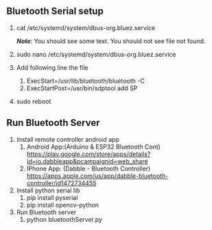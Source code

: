 ## Bluetooth Serial setup
1. cat /etc/systemd/system/dbus-org.bluez.service
    
    **_Note_**: You should see some text. You should not see file not found.
2. sudo nano /etc/systemd/system/dbus-org.bluez.service
3. Add following line the file
    1. ExecStart=/usr/lib/bluetooth/bluetooth -C
    2. ExecStartPost=/usr/bin/sdptool add SP

4. sudo reboot

## Run Bluetooth Server 

1. Install remote controller android app
    1. Android App:(Arduino & ESP32 Bluetooth Cont)
        https://play.google.com/store/apps/details?id=io.dabbleapp&pcampaignid=web_share
    2. IPhone App: (Dabble - Bluetooth Controller)
        https://apps.apple.com/us/app/dabble-bluetooth-controller/id1472734455 
2. Install python serial lib
    1. pip install pyserial
    2. pip install opencv-python
3. Run Bluetooth server
    1. python bluetoothServer.py